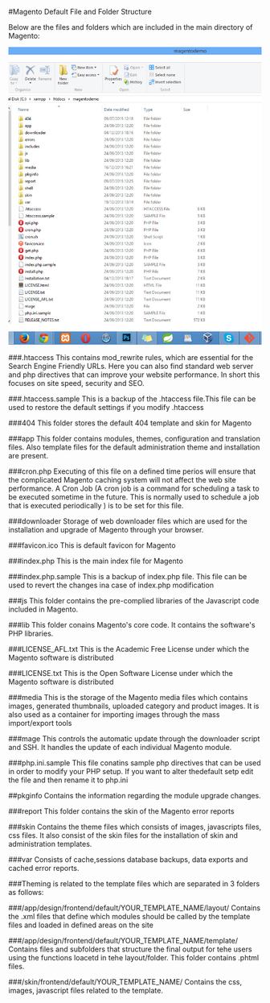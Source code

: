 #Magento Default File and Folder Structure

Below are the files and folders which are included in the main directory of Magento:

![alt tag](/images/Magento-images/mag_folder1.jpg)


###.htaccess
    This contains mod_rewrite rules, which are essential for the Search Engine Friendly URLs.
    Here you can also find standard web server and php directives that can improve your website performance.
    In short this focuses on site speed, security and SEO.

###.htaccess.sample
This is a backup of the .htaccess file.This file can be used to restore the default settings if you modify .htaccess

###404
This folder stores the default 404 template and skin for Magento

###app
This folder contains modules, themes, configuration and translation files. Also template files for the default administration  theme and installation are present.

###cron.php
Executing of this file on a defined time perios will ensure that the complicated Magento caching system will not affect the web site performance. A Cron Job (A cron job is a command for scheduling a task to be executed sometime in the future. This is normally used to schedule a job that is executed periodically ) is to be set for this file.

###downloader
Storage of web downloader files which are used for the installation and upgrade of Magento through your browser.

###favicon.ico
This is default favicon for Magento

###index.php
This is the main index file for Magento

###index.php.sample
This is a backup of index.php file. This file can be used to revert the changes ina case of index.php modification

###js
This folder contains the pre-complied libraries of the Javascript code included in Magento.

###lib
This folder conains Magento's core code. It contains the software's PHP libraries.

###LICENSE_AFL.txt
This is the Academic Free License under which the Magento software is distributed

###LICENSE.txt
This is the Open Software License under which the Magento software is distributed 

###media
This is the storage of the Magento media files which contains images, generated thumbnails, uploaded category and product images. It is also used as a container for importing images through the mass import/export tools

###mage
This controls the automatic update through the downloader script and SSH. It handles the update of each individual Magento module.

###php.ini.sample
This file conatins sample php directives that can be used in order to modify your PHP setup. If you want to alter thedefault setp edit the file and then rename it to php.ini

##pkginfo
Contains the information regarding the module upgrade changes.

###report
This folder contains the skin of the Magento error reports

###skin
Contains the theme files which consists of images, javascripts files, css files. It also consist of the skin files for the installation of skin and administration templates.

###var
Consists of cache,sessions database backups, data exports and cached error reports.

###Theming is related to the template files which are separated in 3 folders as follows:

###/app/design/frontend/default/YOUR_TEMPLATE_NAME/layout/
Contains the .xml files that define which modules should be called by the template files and loaded in defined areas on the site

###/app/design/frontend/default/YOUR_TEMPLATE_NAME/template/
Contains files and subfolders that structure the final output for tehe users using the functions loacetd in tehe layout/folder. This folder contains .phtml files.

###/skin/frontend/default/YOUR_TEMPLATE_NAME/
Contains the css, images, javascript files related to the template.
